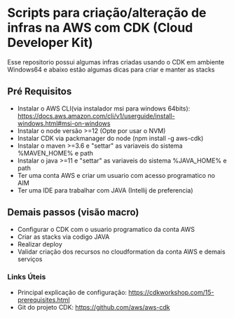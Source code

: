 # Scripts para criação/alteração de infras na AWS com CDK (Cloud Developer Kit)
Esse repositorio possui algumas infras criadas usando o CDK em ambiente Windows64 e abaixo estão algumas dicas para criar e manter as stacks

## Pré Requisitos 
* Instalar o AWS CLI(via instalador msi para windows 64bits): https://docs.aws.amazon.com/cli/v1/userguide/install-windows.html#msi-on-windows
* Instalar o node versão >=12 (Opte por usar o NVM)
* Instalar CDK via packmanager do node (npm install -g aws-cdk)
* Instalar o maven >=3.6 e "settar" as variaveis do sistema %MAVEN_HOME% e path
* Instalar o java >=11 e "settar" as variaveis do sistema %JAVA_HOME% e path
* Ter uma conta AWS e criar um usuario com acesso programatico no AIM
* Ter uma IDE para trabalhar com JAVA (Intellij de preferencia)

## Demais passos (visão macro)
* Configurar o CDK com o usuario programatico da conta AWS
* Criar as stacks via codigo JAVA
* Realizar deploy
* Validar criação dos recursos no cloudformation da conta AWS e demais serviços

### Links Úteis 
* Principal explicação de configuração: https://cdkworkshop.com/15-prerequisites.html
* Git do projeto CDK: https://github.com/aws/aws-cdk
